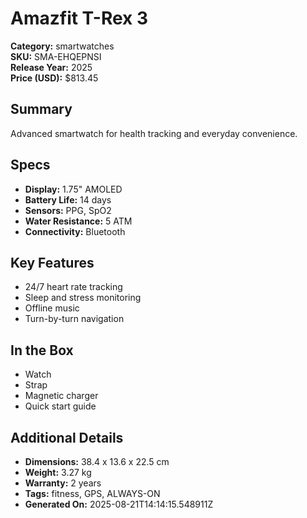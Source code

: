 # Amazfit T-Rex 3
**Category:** smartwatches  
**SKU:** SMA-EHQEPNSI  
**Release Year:** 2025  
**Price (USD):** $813.45

## Summary
Advanced smartwatch for health tracking and everyday convenience.

## Specs
- **Display:** 1.75" AMOLED
- **Battery Life:** 14 days
- **Sensors:** PPG, SpO2
- **Water Resistance:** 5 ATM
- **Connectivity:** Bluetooth

## Key Features
- 24/7 heart rate tracking
- Sleep and stress monitoring
- Offline music
- Turn-by-turn navigation

## In the Box
- Watch
- Strap
- Magnetic charger
- Quick start guide

## Additional Details
- **Dimensions:** 38.4 x 13.6 x 22.5 cm
- **Weight:** 3.27 kg
- **Warranty:** 2 years
- **Tags:** fitness, GPS, ALWAYS-ON
- **Generated On:** 2025-08-21T14:14:15.548911Z